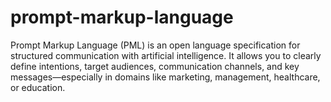 # prompt-markup-language
Prompt Markup Language (PML) is an open language specification for structured communication with artificial intelligence. It allows you to clearly define intentions, target audiences, communication channels, and key messages—especially in domains like marketing, management, healthcare, or education.
